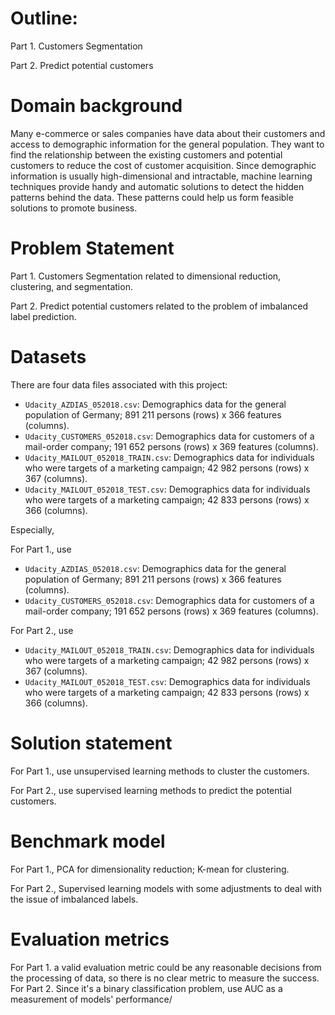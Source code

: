 # Outline:

Part 1. Customers Segmentation

Part 2. Predict potential customers

# Domain background

Many e-commerce or sales companies have data about their customers and access to demographic information for the general population. 
They want to find the relationship between the existing customers and potential customers to reduce the cost of customer acquisition.
Since demographic information is usually high-dimensional and intractable, machine learning techniques provide handy and automatic solutions 
to detect the hidden patterns behind the data. These patterns could help us form feasible solutions to promote business. 

# Problem Statement

Part 1. Customers Segmentation related to dimensional reduction, clustering, and segmentation.

Part 2. Predict potential customers related to the problem of imbalanced label prediction.

# Datasets

There are four data files associated with this project:

- `Udacity_AZDIAS_052018.csv`: Demographics data for the general population of Germany; 891 211 persons (rows) x 366 features (columns).
- `Udacity_CUSTOMERS_052018.csv`: Demographics data for customers of a mail-order company; 191 652 persons (rows) x 369 features (columns).
- `Udacity_MAILOUT_052018_TRAIN.csv`: Demographics data for individuals who were targets of a marketing campaign; 42 982 persons (rows) x 367 (columns).
- `Udacity_MAILOUT_052018_TEST.csv`: Demographics data for individuals who were targets of a marketing campaign; 42 833 persons (rows) x 366 (columns).

Especially,

For Part 1., use
- `Udacity_AZDIAS_052018.csv`: Demographics data for the general population of Germany; 891 211 persons (rows) x 366 features (columns).
- `Udacity_CUSTOMERS_052018.csv`: Demographics data for customers of a mail-order company; 191 652 persons (rows) x 369 features (columns).

For Part 2., use
- `Udacity_MAILOUT_052018_TRAIN.csv`: Demographics data for individuals who were targets of a marketing campaign; 42 982 persons (rows) x 367 (columns).
- `Udacity_MAILOUT_052018_TEST.csv`: Demographics data for individuals who were targets of a marketing campaign; 42 833 persons (rows) x 366 (columns).

# Solution statement

For Part 1., use unsupervised learning methods to cluster the customers.

For Part 2., use supervised learning methods to predict the potential customers.

# Benchmark model

For Part 1., PCA for dimensionality reduction; K-mean for clustering.

For Part 2., Supervised learning models with some adjustments to deal with the issue of imbalanced labels.

# Evaluation metrics

For Part 1. a valid evaluation metric could be any reasonable decisions from the processing of data, so there is no clear metric to measure the success.
For Part 2. Since it's a binary classification problem, use AUC as a measurement of models' performance/
